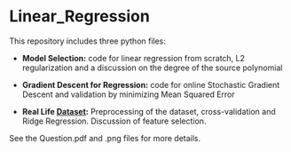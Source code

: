 # Linear_Regression #
This repository includes three python files:

* **Model Selection:** code for linear regression from scratch, L2 regularization and a discussion on the degree of the source polynomial

* **Gradient Descent for Regression:** code for online Stochastic Gradient Descent and validation by minimizing Mean Squared Error

* **Real Life [Dataset](http://archive.ics.uci.edu/ml/datasets/Communities+and+Crime):** Preprocessing of the dataset, cross-validation and Ridge Regression. Discussion of feature selection.

See the Question.pdf and .png files for more details.
